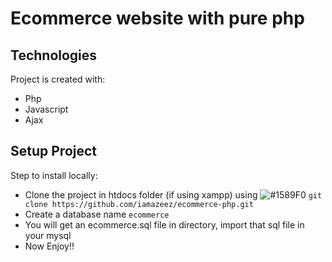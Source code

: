 # Ecommerce website with pure php

## Technologies
Project is created with:
* Php
* Javascript
* Ajax

## Setup Project
Step to install locally:
* Clone the project in htdocs folder (if using xampp) using ![#1589F0](https://via.placeholder.com/15/1589F0/000000?text=+) `git clone https://github.com/iamazeez/ecommerce-php.git` 
* Create a database name `ecommerce`
* You will get an ecommerce.sql file in directory, import that sql file in your mysql 
* Now Enjoy!!
